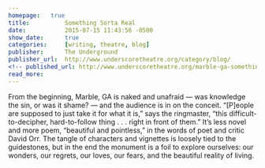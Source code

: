 ```yaml
---
homepage:	true
title:			Something Sorta Real
date:			2015-07-15 11:43:56 -0500
show_date:		true
categories: 	[writing, theatre, blog]
publisher:		The Underground
publisher_url:	http://www.underscoretheatre.org/category/blog/
<!-- published_url:	http://www.underscoretheatre.org/marble-ga-something-sorta-real/ -->
read_more:
---
```

From the beginning, Marble, GA is naked and unafraid — was knowledge the sin, or was it shame? — and the audience is in on the conceit. “[P]eople are supposed to just take it for what it is,” says the ringmaster, “this difficult-to-decipher, hard-to-follow thing . . . right in front of them.” It’s less novel and more poem, “beautiful and pointless,” in the words of poet and critic David Orr. The tangle of characters and vignettes is loosely tied to the guidestones, but in the end the monument is a foil to explore ourselves: our wonders, our regrets, our loves, our fears, and the beautiful reality of living.
